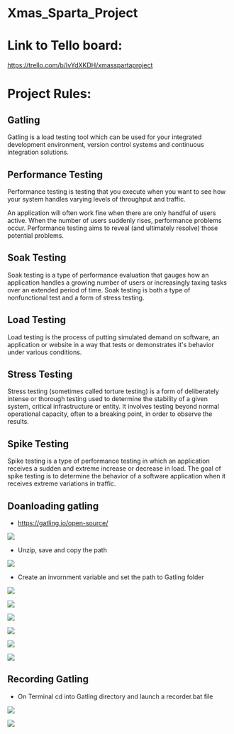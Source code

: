 # Xmas_Sparta_Project

# Link to Tello board:
https://trello.com/b/IvYdXKDH/xmasspartaproject

# Project Rules:

## Gatling

Gatling is a load testing tool which can be used for your integrated development environment, version control systems and continuous integration solutions.

## Performance Testing

Performance testing is testing that you execute when you want to see how your system handles varying levels of throughput and traffic.

An application will often work fine when there are only handful of users active. When the number of users suddenly rises, performance problems occur. Performance testing aims to reveal (and ultimately resolve) those potential problems.

## Soak Testing

Soak testing is a type of performance evaluation that gauges how an application handles a growing number of users or increasingly taxing tasks over an extended period of time. Soak testing is both a type of nonfunctional test and a form of stress testing.

## Load Testing

Load testing is the process of putting simulated demand on software, an application or website in a way that tests or demonstrates it's behavior under various conditions.

## Stress Testing

Stress testing (sometimes called torture testing) is a form of deliberately intense or thorough testing used to determine the stability of a given system, critical infrastructure or entity. It involves testing beyond normal operational capacity, often to a breaking point, in order to observe the results.

## Spike Testing 

Spike testing is a type of performance testing in which an application receives a sudden and extreme increase or decrease in load. The goal of spike testing is to determine the behavior of a software application when it receives extreme variations in traffic.

## Doanloading gatling

- https://gatling.io/open-source/

![](Images/download.png)

- Unzip, save and copy the path 

![](Images/gatlingpath.png)

- Create an invornment variable and set the path to Gatling folder

![](Images/envvariable1.png)

![](Images/envvariable2.png)

![](Images/envvariable3.png)

![](Images/envvariable4.png)

![](Images/envvariable5.png)

![](Images/envvariable6.png)

## Recording Gatling

- On Terminal cd into Gatling directory and launch a recorder.bat file 

![](Images/recorder1.png)

![](Images/recorder2.png)




